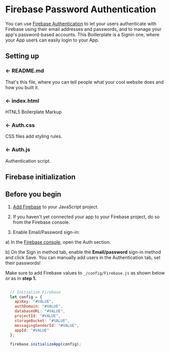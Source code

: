 Firebase Password Authentication
=================

You can use [Firebase Authentication](https://firebase.google.com/products/auth) to let your users authenticate with Firebase using their email addresses and passwords, and to manage your app's password-based accounts. This Boillerplate is a Signin one, where your App users can easily login to your App.

Setting up
------------

### ← README.md

That's this file, where you can tell people what your cool website does and how you built it.

### ← index.html

HTNL5 Boilerplate Markup

### ← Auth.css

CSS files add styling rules.

### ← Auth.js

Authentication script.

Firebase initialization
------------------------

## Before you begin

  1. [Add Firebase](https://firebase.google.com/docs/web/setup) to your JavaScript project.
  
  2. If you haven't yet connected your app to your Firebase project, do so from the Firebase console.
  
  3. Enable Email/Password sign-in:
  
   a) In the [Firebase console](https://console.firebase.google.com/), open the Auth section.
    
   b) On the Sign in method tab, enable the **Email/password** sign-in method and click Save.
   You can manually add users in the Authentication tab, set their passwords!
   
Make sure to add Firebase values to `_/config/Firebase.js` as shown below or as in **step 1.**

```js

  // Initialize Firebase
  let config = {
    apiKey: "#VALUE",
    authDomain: "#VALUE",
    databaseURL: "#VALUE",
    projectId: "#VALUE",
    storageBucket: "#VALUE",
    messagingSenderId: "#VALUE",
    appId: "#VALUE"
  };

  firebase.initializeApp(config);

```
